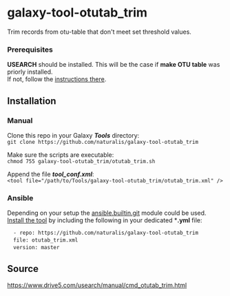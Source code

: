 # galaxy-tool-otutab_trim  
Trim records from otu-table that don't meet set threshold values.  

### Prerequisites  
**USEARCH** should be installed. This will be the case if **make OTU table** was priorly installed.  
If not, follow the [instructions there](https://github.com/naturalis/galaxy-tool-make-otu-table#prerequisites).  

## Installation
### Manual
Clone this repo in your Galaxy ***Tools*** directory:  
`git clone https://github.com/naturalis/galaxy-tool-otutab_trim`  

Make sure the scripts are executable:   
`chmod 755 galaxy-tool-otutab_trim/otutab_trim.sh`  

Append the file ***tool_conf.xml***:    
`<tool file="/path/to/Tools/galaxy-tool-otutab_trim/otutab_trim.xml" />`  

### Ansible
Depending on your setup the [ansible.builtin.git](https://docs.ansible.com/ansible/latest/collections/ansible/builtin/git_module.html) module could be used.  
[Install the tool](https://docs.ansible.com/ansible/latest/collections/ansible/builtin/git_module.html#examples) by including the following in your dedicated ***.yml** file:  

`  - repo: https://github.com/naturalis/galaxy-tool-otutab_trim`  
&ensp;&ensp;`file: otutab_trim.xml`  
&ensp;&ensp;`version: master` 

## Source
https://www.drive5.com/usearch/manual/cmd_otutab_trim.html
